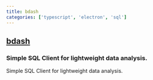 ```yaml
---
title: bdash
categories: ['typescript', 'electron', 'sql']
---
```

## [bdash](https://github.com/bdash-app/bdash)

### Simple SQL Client for lightweight data analysis.


Simple SQL Client for lightweight data analysis.
